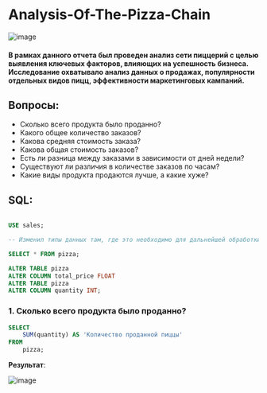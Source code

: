 # Analysis-Of-The-Pizza-Chain

![image](https://github.com/rezzstra/Analysis-Of-The-Pizza-Chain/assets/142921009/fa783a6d-b2e0-4dd2-8526-0ccad7d3d068)

#### В рамках данного отчета был проведен анализ сети пиццерий с целью выявления ключевых факторов, влияющих на успешность бизнеса. Исследование охватывало анализ данных о продажах, популярности отдельных видов пицц, эффективности маркетинговых кампаний.  

## Вопросы: 
* Сколько всего продукта было проданно?
* Какого общее количество заказов?
* Какова средняя стоимость заказа?
* Какова общая стоимость заказов?
* Есть ли разница между заказами в зависимости от дней недели?
* Существуют ли различия в количестве заказов по часам?
* Какие виды продукта продаются лучше, а какие хуже?

## SQL: 

```SQL

USE sales;

-- Изменил типы данных там, где это необходимо для дальнейшей обработки.

SELECT * FROM pizza;

ALTER TABLE pizza
ALTER COLUMN total_price FLOAT
ALTER TABLE pizza
ALTER COLUMN quantity INT;

```



### 1.  Сколько всего продукта было проданно?

```SQL
SELECT
	SUM(quantity) AS 'Количество проданной пиццы'
FROM 
	pizza;
```

**Результат**:

![image](https://github.com/rezzstra/Analysis-Of-The-Pizza-Chain/assets/142921009/d98f0f58-5152-4649-b89c-232bdbff266c)

  
